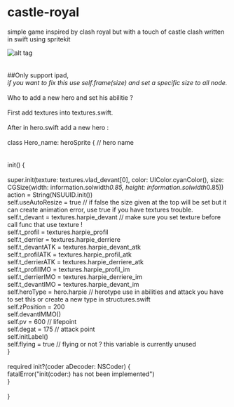 # castle-royal
simple game inspired by clash royal but with a touch of castle clash written in swift using spritekit

![alt tag](https://github.com/horiz0n-zero/castle-royal/blob/master/castle%20royal/Assets.xcassets/intro.imageset/IMG_0034.jpg)
<br/>
<br/>
<br/>
##Only support ipad, <br/>
*if you want to fix this use self.frame(size) and set a specific size to all node.* <br/>
<br/>
Who to add a new hero and set his abilitie ?<br/>
<br/>
First add textures into textures.swift.<br/>
<br/>
After in hero.swift add a new hero :<br/>
<br/>
class Hero_name: heroSprite { // hero name <br/>
    <br/>
    <br/>
    init() { <br/>
        <br/>
        super.init(texture: textures.vlad_devant[0], color: UIColor.cyanColor(), size: CGSize(width: information.solwidth*0.85, height: information.solwidth*0.85))<br/>
        action = String(NSUUID.init())<br/>
        self.useAutoResize = true // if false the size given at the top will be set but it can create animation error, use true if you have textures trouble. <br/>
        self.t_devant = textures.harpie_devant // make sure you set texture before call func that use texture ! <br/>
        self.t_profil = textures.harpie_profil<br/>
        self.t_derrier = textures.harpie_derriere<br/>
        self.t_devantATK = textures.harpie_devant_atk<br/>
        self.t_profilATK = textures.harpie_profil_atk<br/>
        self.t_derrierATK = textures.harpie_derriere_atk<br/>
        self.t_profilIMO  = textures.harpie_profil_im<br/>
        self.t_derrierIMO = textures.harpie_derriere_im<br/>
        self.t_devantIMO = textures.harpie_devant_im<br/>
        self.heroType = hero.harpie // herotype use in abilities and attack you have to set this or create a new type in structures.swift<br/>
        self.zPosition = 200<br/>
        self.devantIMMO()<br/>
        self.pv = 600 // lifepoint<br/>
        self.degat = 175 // attack point<br/>
        self.initLabel()<br/>
        self.flying = true // flying or not ? this variable is currently unused <br/>
    }<br/>
    <br/>
    required init?(coder aDecoder: NSCoder) {<br/>
        fatalError("init(coder:) has not been implemented")<br/>
    }<br/>
    <br/>
}<br/>
